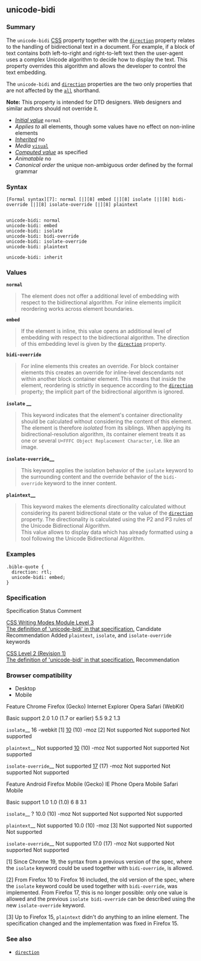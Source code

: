 ## unicode-bidi

### Summary

The `unicode-bidi` [CSS][0] property together with the [`direction`][1] property relates to the handling of bidirectional text in a document. For example, if a block of text contains both left-to-right and right-to-left text then the user-agent uses a complex Unicode algorithm to decide how to display the text. This property overrides this algorithm and allows the developer to control the text embedding.

The `unicode-bidi` and [`direction`][1] properties are the two only properties that are not affected by the [`all`][2] shorthand.

**Note:** This property is intended for DTD designers. Web designers and similar authors should not override it.

* _[Initial value][3]_ `normal` 
* _Applies to_ all elements, though some values have no effect on non-inline elements 
* _[Inherited][4]_ no 
* _Media_ [`visual`][5] 
* _[Computed value][6]_ as specified 
* _Animatable_ no 
* _Canonical order_ the unique non-ambiguous order defined by the formal grammar

### Syntax

    [Formal syntax][7]: normal [|][8] embed [|][8] isolate [|][8] bidi-override [|][8] isolate-override [|][8] plaintext
    

    unicode-bidi: normal
    unicode-bidi: embed
    unicode-bidi: isolate
    unicode-bidi: bidi-override
    unicode-bidi: isolate-override
    unicode-bidi: plaintext
    
    unicode-bidi: inherit
    

### Values

**`normal`**

> The element does not offer a additional level of embedding with respect to the bidirectional algorithm. For inline elements implicit reordering works across element boundaries.

**`embed`**

> If the element is inline, this value opens an additional level of embedding with respect to the bidirectional algorithm. The direction of this embedding level is given by the [`direction`][1] property.

**`bidi-override`**

> For inline elements this creates an override. For block container elements this creates an override for inline-level descendants not within another block container element. This means that inside the element, reordering is strictly in sequence according to the [`direction`][1] property; the implicit part of the bidirectional algorithm is ignored.

**`isolate` __**

> This keyword indicates that the element's container directionality should be calculated without considering the content of this element. The element is therefore _isolated_ from its siblings. When applying its bidirectional-resolution algorithm, its container element treats it as one or several `U+FFFC Object Replacement Character`, i.e. like an image.

**`isolate-override`__**

> This keyword applies the isolation behavior of the `isolate` keyword to the surrounding content and the override behavior of the `bidi-override` keyword to the inner content.

**`plaintext`__**

> This keyword makes the elements directionality calculated without considering its parent bidirectional state or the value of the [`direction`][1] property. The directionality is calculated using the P2 and P3 rules of the Unicode Bidirectional Algorithm.  
> This value allows to display data which has already formatted using a tool following the Unicode Bidirectional Algorithm.

### Examples

    .bible-quote {
      direction: rtl;   
      unicode-bidi: embed;
    } 
    

### Specification
Specification
Status
Comment

[CSS Writing Modes Module Level 3  
The definition of 'unicode-bidi' in that specification.][9]
Candidate Recommendation
Added `plaintext`, `isolate`, and `isolate-override` keywords

[CSS Level 2 (Revision 1)  
The definition of 'unicode-bidi' in that specification.][10]
Recommendation

### Browser compatibility

* Desktop
* Mobile

Feature
Chrome
Firefox (Gecko)
Internet Explorer
Opera
Safari (WebKit)

Basic support
2.0
1.0 (1.7 or earlier)
5.5
9.2
1.3

`isolate`__
16 -webkit \[1\]
[10][11] (10) -moz \[2\]
Not supported
Not supported
Not supported

`plaintext`__
Not supported
[10][11] (10) -moz
Not supported
Not supported
Not supported

`isolate-override`__
Not supported
[17][12] (17) -moz
Not supported
Not supported
Not supported

Feature
Android
Firefox Mobile (Gecko)
IE Phone
Opera Mobile
Safari Mobile

Basic support
1.0
1.0 (1.0)
6
8
3.1

`isolate`__
?
10.0 (10) -moz
Not supported
Not supported
Not supported

`plaintext`__
Not supported
10.0 (10) -moz \[3\]
Not supported
Not supported
Not supported

`isolate-override`__
Not supported
17.0 (17) -moz
Not supported
Not supported
Not supported

\[1\] Since Chrome 19, the syntax from a previous version of the spec, where the `isolate` keyword could be used together with `bidi-override`, is allowed.

\[2\] From Firefox 10 to Firefox 16 included, the old version of the spec, where the `isolate` keyword could be used together with `bidi-override`, was implemented. From Firefox 17, this is no longer possible: only one value is allowed and the previous `isolate bidi-override` can be described using the new `isolate-override` keyword.

\[3\] Up to Firefox 15, `plaintext` didn't do anything to an inline element. The specification changed and the implementation was fixed in Firefox 15\.

### See also

* [`direction`][1]


[0]: https://developer.mozilla.org/en/CSS "CSS"
[1]: https://developer.mozilla.org/en/docs/Web/CSS/direction "Set the direction CSS property to match the direction of the text: rtl for languages written from right-to-left (like Hebrew or Arabic) text and ltr for other scripts. This is typically done as part of the document (e.g., using the dir attribute in HTML) rather than through direct use of CSS."
[2]: https://developer.mozilla.org/en/docs/Web/CSS/all "The CSS all shorthand property resets all properties, but unicode-bidi and direction to their initial or inherited value."
[3]: https://developer.mozilla.org/en/docs/CSS/initial_value
[4]: https://developer.mozilla.org/en/docs/CSS/inheritance
[5]: https://developer.mozilla.org/en/docs/CSS/@media#Media_groups
[6]: https://developer.mozilla.org/en/docs/CSS/computed_value
[7]: https://developer.mozilla.org/en/docs/CSS/Value_definition_syntax "CSS/Value_definition_syntax"
[8]: https://developer.mozilla.org/en/docs/CSS/Value_definition_syntax#Single_bar "Single bar: The two entities are optional, but exactly one must be present."
[9]: http://dev.w3.org/csswg/css3-writing-modes/#unicode-bidi
[10]: http://www.w3.org/TR/CSS2/visuren.html#propdef-unicode-bidi
[11]: https://developer.mozilla.org/en/Firefox/Releases/10 "Released on 2012-01-31."
[12]: https://developer.mozilla.org/en/Firefox/Releases/17 "Released on 2012-11-20."
